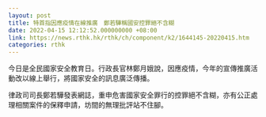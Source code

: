 ```yaml
---
layout: post
title: 特首指因應疫情在線推廣　鄭若驊稱國安控罪絕不含糊
date: 2022-04-15 12:12:52.000000000 +08:00
link: https://news.rthk.hk/rthk/ch/component/k2/1644145-20220415.htm
categories: rthk
---
```


今日是全民國家安全教育日。行政長官林鄭月娥說，因應疫情，今年的宣傳推廣活動改以線上舉行，將國家安全的訊息廣泛傳播。

律政司司長鄭若驊發表網誌，重申危害國家安全罪行的控罪絕不含糊，亦有公正處理相關案件的保釋申請，坊間的無理批評站不住腳。
